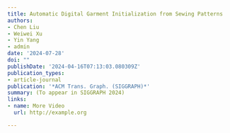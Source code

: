 ```yaml
---
title: Automatic Digital Garment Initialization from Sewing Patterns
authors:
- Chen Liu
- Weiwei Xu
- Yin Yang
- admin
date: '2024-07-28'
doi: ""
publishDate: '2024-04-16T07:13:03.080309Z'
publication_types:
- article-journal
publication: '*ACM Trans. Graph. (SIGGRAPH)*'
summary: (To appear in SIGGRAPH 2024)
links:
- name: More Video
  url: http://example.org

---
```

